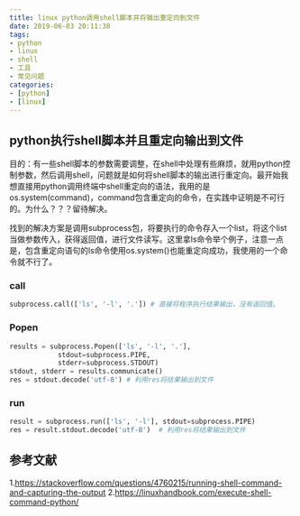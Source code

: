 ```yaml
---
title: linux python调用shell脚本并将输出重定向到文件
date: 2019-06-03 20:11:38
tags:
- python
- linux
- shell
- 工具
- 常见问题
categories: 
- [python]
- [linux]
---
```


## python执行shell脚本并且重定向输出到文件
目的：有一些shell脚本的参数需要调整，在shell中处理有些麻烦，就用python控制参数，然后调用shell，问题就是如何将shell脚本的输出进行重定向。最开始我想直接用python调用终端中shell重定向的语法，我用的是os.system(command)，command包含重定向的命令，在实践中证明是不可行的。为什么？？？留待解决。

找到的解决方案是调用subprocess包，将要执行的命令存入一个list，将这个list当做参数传入，获得返回值，进行文件读写。这里拿ls命令举个例子，注意一点是，包含重定向语句的ls命令使用os.system()也能重定向成功，我使用的一个命令就不行了。
### call
``` python
subprocess.call(['ls', '-l', '.']) # 直接将程序执行结果输出，没有返回值。
```
### Popen
``` python
results = subprocess.Popen(['ls', '-l', '.'], 
            stdout=subprocess.PIPE, 
            stderr=subprocess.STDOUT)
stdout, stderr = results.communicate() 
res = stdout.decode('utf-8') # 利用res将结果输出到文件
```
### run
``` python
result = subprocess.run(['ls', '-l'], stdout=subprocess.PIPE) 
res = result.stdout.decode('utf-8')  # 利用res将结果输出到文件
```

## 参考文献
1.https://stackoverflow.com/questions/4760215/running-shell-command-and-capturing-the-output
2.https://linuxhandbook.com/execute-shell-command-python/

